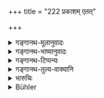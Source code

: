 +++
title = "222 प्रकाशम् एतत्"

+++

<details><summary>गङ्गानथ-मूलानुवादः</summary>

Gambling and Betting are open theft; the King shall always be careful in suppressing them.—(222)
</details>

<details><summary>गङ्गानथ-भाष्यानुवादः</summary>

**(verses 9.220-227)  
**

(No Bāṣhya)
</details>

<details><summary>गङ्गानथ-टिप्पन्यः</summary>

This verse is quoted in *Vivādaratnākara* (p. 611);—in
*Vyavahāra-Bālambhaṭṭī* (p. 880);—and in *Vivādacintāmaṇi* (Calcutta, p.
166).
</details>

<details><summary>गङ्गानथ-तुल्य-वाक्यानि</summary>

**(verses 9.221-222)  
**

See Comparative notes for [Verse 9.221].
</details>

<details><summary>भारुचिः</summary>

> प्**रकाशम् एतत् तास्कर्यं यद् एवनसमाह्वयौ ।**

अतः,

> **तयोर् नित्यं प्रतीघाते नृपतिर् यत्नवान् भवेत्  ॥ ९.२२२ ॥**
</details>

<details><summary>Bühler</summary>

222	Gambling and betting amount to open theft; the king shall always exert himself in suppressing both (of them).
</details>
